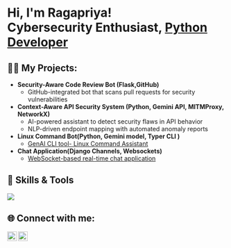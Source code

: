 <h1>Hi, I'm Ragapriya! <br/><a href="https://github.com/Ragaspace2004"></a>Cybersecurity Enthusiast, <a href="https://www.linkedin.com/in/ragapriyakarthikeyancybersecuritypythondeveloper">Python Developer</a></h1>

<h2>👨‍💻 My Projects:</h2>

- <b>Security-Aware Code Review Bot (Flask,GitHub)</b>
  - GitHub-integrated bot that scans pull requests for security vulnerabilities
- <b> Context-Aware API Security System (Python, Gemini API, MITMProxy, NetworkX) </b>
  -  AI-powered assistant to detect security flaws in API behavior
  -  NLP-driven endpoint mapping with automated anomaly reports 
- <b>Linux Command Bot(Python, Gemini model, Typer CLI )</b>
  - [GenAI CLI tool- Linux Command Assistant](https://github.com/Ragaspace2004/Linux-Command-Bot)
- <b>Chat Application(Django Channels, Websockets)</b>
  - [WebSocket-based real-time chat application](https://github.com/Ragaspace2004/Django_ChatApp)
<h2> 💪 Skills & Tools  </h2>
  
<p>
  <img src="https://skillicons.dev/icons?i=python,flask,django,fastapi,java,mysql,mongodb,linux,github,vscode" />
</p>
<h2> 🌐 Connect with me:</h2>

[<img align="left" alt="Ragapriya | LinkedIn" width="22px" src="https://cdn.jsdelivr.net/npm/simple-icons@v3/icons/linkedin.svg" />][linkedin]
[<img align="left" alt="Ragapriya | Instagram" width="22px" src="https://cdn.jsdelivr.net/npm/simple-icons@v3/icons/instagram.svg" />][instagram]

[instagram]: https://www.instagram.com/ra9a_v3rv3
[linkedin]: https://www.linkedin.com/in/ragapriyakarthikeyancybersecuritypythondeveloper


<!--
**joshmadakor1/joshmadakor1** is a ✨ _special_ ✨ repository because its `README.md` (this file) appears on your GitHub profile.

Here are some ideas to get you started:

- 🔭 I’m currently working on ...
- 🌱 I’m currently learning ...
- 👯 I’m looking to collaborate on ...
- 🤔 I’m looking for help with ...
- 💬 Ask me about ...
- 📫 How to reach me: ...
- 😄 Pronouns: ...
- ⚡ Fun fact: ...
-->
